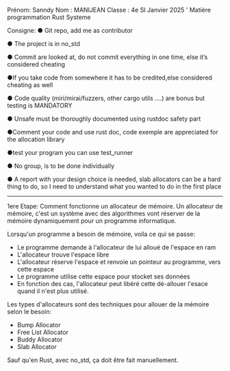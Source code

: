 Prénom: Sanndy
Nom : MANIJEAN
Classe : 4e SI Janvier 2025
'
Matière programmation Rust Systeme


Consigne: 
● Git repo, add me as contributor

● The project is in no_std

● Commit are looked at, do not commit everything in one time, else it’s
considered cheating

●If you take code from somewhere it has to be credited,else considered
cheating as well

● Code quality (miri/mirai/fuzzers, other cargo utils ….) are bonus but testing
is MANDATORY

● Unsafe must be thoroughly documented using rustdoc safety part

●Comment your code and use rust doc, code exemple are
appreciated for the allocation library

●test your program you can use test_runner 

● No group, is to be done individually

● A report with your design choice is needed, slab allocators can
be a hard thing to do, so I need to understand what you wanted
to do in the first place

------------------------------------------------------------------------------------

1ere Etape: Comment fonctionne un allocateur de mémoire.
Un allocateur de mémoire, c'est un système avec des algorithmes vont réserver de la mémoire dynamiquement pour un programme informatique.

Lorsqu'un programme a besoin de mémoire, voila ce qui se passe:
- Le programme demande à l'allocateur de lui alloué de l'espace en ram
- L'allocateur trouve l'espace libre
- L'allocateur réserve l'espace et renvoie un pointeur au programme, vers cette espace
- Le programme utilise cette espace pour stocket ses données
- En fonction des cas, l'allocateur peut libéré cette dé-allouer l'esace quand il n'est plus utilisé.

Les types d'allocateurs sont des techniques pour allouer de la mémoire selon le besoin:
- Bump Allocator 
- Free List Allocator
- Buddy Allocator
- Slab Allocator




Sauf qu'en Rust, avec no_std, ça doit être fait manuellement.


